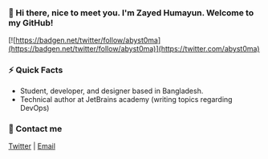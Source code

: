 ### 👋 Hi there, nice to meet you. I'm Zayed Humayun. Welcome to my GitHub!
[![https://badgen.net/twitter/follow/abyst0ma](https://badgen.net/twitter/follow/abyst0ma)](https://twitter.com/abyst0ma) 

### ⚡ Quick Facts
- Student, developer, and designer based in Bangladesh.
- Technical author at JetBrains academy (writing topics regarding DevOps)

### 💌 Contact me
[Twitter](https://twitter.com/abyst0ma) | [Email](mailto:zayedhumayun@gmail.com)

